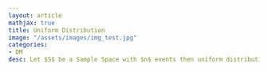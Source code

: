 ```yaml
---
layout: article
mathjax: true
title: Uniform Distribution
image: "/assets/images/img_test.jpg"
categories:
- DM
desc: Let $S$ be a Sample Space with $n$ events then uniform distribution will assign probability of $1/n$ to each outcome.
































































































































































































































































































































































 
imagealt: 
---
```


Let $S$ be a [Sample Space]({% post_url 2020-11-13-sample-space %}) with $n$ events then uniform distribution will assign probability of $1/n$ to each outcome.

































































































































































































































































































































































